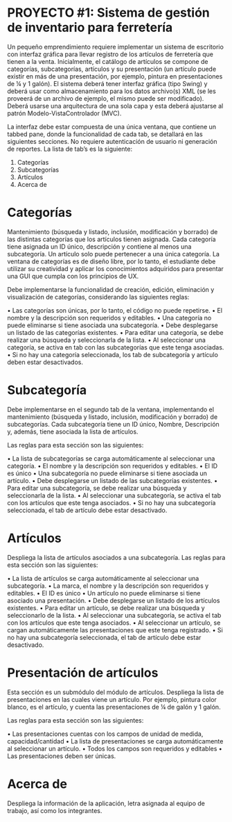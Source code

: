 # PROYECTO #1: Sistema de gestión de inventario para ferretería

Un pequeño emprendimiento requiere implementar un sistema de escritorio con interfaz gráfica para llevar registro de los artículos de ferretería que tienen a la venta. Inicialmente, el catálogo de artículos se compone de categorías, subcategorías, artículos y su presentación (un artículo puede existir en más de una presentación, por ejemplo, pintura en presentaciones de ¼ y 1 galón).
El sistema deberá tener interfaz gráfica (tipo Swing) y deberá usar como almacenamiento para los datos archivo(s) XML (se les proveerá de un archivo de ejemplo, el mismo puede ser modificado). Deberá usarse una arquitectura de una sola capa y esta deberá ajustarse al patrón Modelo-VistaControlador (MVC).

La interfaz debe estar compuesta de una única ventana, que contiene un tabbed pane, donde la funcionalidad de cada tab, se detallará en las siguientes secciones. No requiere autenticación de usuario ni generación de reportes. La lista de tab’s es la siguiente:

1. Categorías
2. Subcategorías
3. Artículos
4. Acerca de

# Categorías

Mantenimiento (búsqueda y listado, inclusión, modificación y borrado) de las distintas categorías que los artículos tienen asignada. Cada categoría tiene asignada un ID único, descripción y contiene al menos una subcategoría. Un artículo solo puede pertenecer a una única categoría.
La ventana de categorías es de diseño libre, por lo tanto, el estudiante debe utilizar su creatividad y aplicar los conocimientos adquiridos para presentar una GUI que cumpla con los principios de UX.

Debe implementarse la funcionalidad de creación, edición, eliminación y visualización de categorías, considerando las siguientes reglas:

• Las categorías son únicas, por lo tanto, el código no puede repetirse.
• El nombre y la descripción son requeridos y editables.
• Una categoría no puede eliminarse si tiene asociada una subcategoría.
• Debe desplegarse un listado de las categorías existentes.
• Para editar una categoría, se debe realizar una búsqueda y seleccionarla de la lista.
• Al seleccionar una categoría, se activa en tab con las subcategorías que este tenga asociadas.
• Si no hay una categoría seleccionada, los tab de subcategoría y artículo deben estar desactivados.

# Subcategoría

Debe implementarse en el segundo tab de la ventana, implementando el mantenimiento (búsqueda y listado, inclusión, modificación y borrado) de subcategorías. Cada subcategoría tiene un ID único, Nombre, Descripción y, además, tiene asociada la lista de artículos.

Las reglas para esta sección son las siguientes:

• La lista de subcategorías se carga automáticamente al seleccionar una categoría.
• El nombre y la descripción son requeridos y editables.
• El ID es único
• Una subcategoría no puede eliminarse si tiene asociada un artículo.
• Debe desplegarse un listado de las subcategorías existentes.
• Para editar una subcategoría, se debe realizar una búsqueda y seleccionarla de la lista.
• Al seleccionar una subcategoría, se activa el tab con los artículos que este tenga asociados.
• Si no hay una subcategoría seleccionada, el tab de artículo debe estar desactivado.

# Artículos

Despliega la lista de artículos asociados a una subcategoría. Las reglas para esta sección son las siguientes:

• La lista de artículos se carga automáticamente al seleccionar una subcategoría.
• La marca, el nombre y la descripción son requeridos y editables.
• El ID es único
• Un artículo no puede eliminarse si tiene asociado una presentación.
• Debe desplegarse un listado de los artículos existentes.
• Para editar un artículo, se debe realizar una búsqueda y seleccionarlo de la lista.
• Al seleccionar una subcategoría, se activa el tab con los artículos que este tenga asociados.
• Al seleccionar un artículo, se cargan automáticamente las presentaciones que este tenga registrado.
• Si no hay una subcategoría seleccionada, el tab de artículo debe estar desactivado.

# Presentación de artículos

Esta sección es un submódulo del módulo de artículos. Despliega la lista de presentaciones en las cuales viene un artículo. Por ejemplo, pintura color blanco, es el artículo, y cuenta las presentaciones de ¼ de galón y 1 galón.

Las reglas para esta sección son las siguientes:

• Las presentaciones cuentas con los campos de unidad de medida, capacidad/cantidad
• La lista de presentaciones se carga automáticamente al seleccionar un artículo.
• Todos los campos son requeridos y editables
• Las presentaciones deben ser únicas.

# Acerca de

Despliega la información de la aplicación, letra asignada al equipo de trabajo, así como los integrantes.
